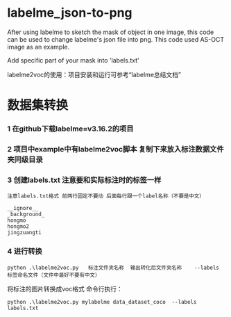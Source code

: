 # labelme_json-to-png
After using labelme to sketch the mask of object in one image, this code can be used to change labelme's json file into png.
This code used AS-OCT image as an example.

Add specific part of your mask into 'labels.txt'

labelme2voc的使用：项目安装和运行可参考“labelme总结文档”

# 数据集转换

### 1 在github下载labelme=v3.16.2的项目

### 2 项目中example中有labelme2voc脚本 复制下来放入标注数据文件夹同级目录

### 3 创建labels.txt 注意要和实际标注时的标签一样

    注意labels.txt格式 前两行固定不要动 后面每行跟一个label名称（不要是中文）

```
__ignore__
_background_
hongmo
hongmo2
jingzuangti
```

### 4 进行转换

```
python .\labelme2voc.py   标注文件夹名称  输出转化后文件夹名称    --labels   标签命名文件（文件中最好不要有中文）
```

将标注的图片转换成voc格式 命令行执行：

```
python .\labelme2voc.py mylabelme data_dataset_coco  --labels  labels.txt
```

